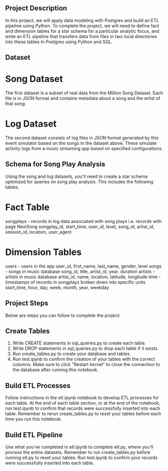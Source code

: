 ## Project Description


In this project, we will apply data modeling with Postgres and build an ETL pipeline using Python. To complete the project, we will need to define fact and dimension tables for a star schema for a particular analytic focus, and write an ETL pipeline that transfers data from files in two local directories into these tables in Postgres using Python and SQL.

## Dataset


# Song Dataset
The first dataset is a subset of real data from the Million Song Dataset. Each file is in JSON format and contains metadata about a song and the artist of that song.

# Log Dataset
The second dataset consists of log files in JSON format generated by this event simulator based on the songs in the dataset above. These simulate activity logs from a music streaming app based on specified configurations.


## Schema for Song Play Analysis
Using the song and log datasets, you'll need to create a star schema optimized for queries on song play analysis. This includes the following tables.

# Fact Table

songplays - records in log data associated with song plays i.e. records with page NextSong
songplay_id, start_time, user_id, level, song_id, artist_id, session_id, location, user_agent

# Dimension Tables

users - users in the app
user_id, first_name, last_name, gender, level
songs - songs in music database
song_id, title, artist_id, year, duration
artists - artists in music database
artist_id, name, location, latitude, longitude
time - timestamps of records in songplays broken down into specific units
start_time, hour, day, week, month, year, weekday


## Project Steps
Below are steps you can follow to complete the project:

## Create Tables
1) Write CREATE statements in sql_queries.py to create each table.
2) Write DROP statements in sql_queries.py to drop each table if it exists.
3) Run create_tables.py to create your database and tables.
4) Run test.ipynb to confirm the creation of your tables with the correct columns. Make sure to click "Restart kernel" to close the connection to the database after running this notebook.


## Build ETL Processes

Follow instructions in the etl.ipynb notebook to develop ETL processes for each table. At the end of each table section, or at the end of the notebook, run test.ipynb to confirm that records were successfully inserted into each table. Remember to rerun create_tables.py to reset your tables before each time you run this notebook.


## Build ETL Pipeline

Use what you've completed in etl.ipynb to complete etl.py, where you'll process the entire datasets. Remember to run create_tables.py before running etl.py to reset your tables. Run test.ipynb to confirm your records were successfully inserted into each table.

